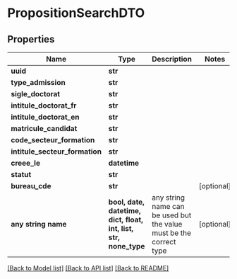 # PropositionSearchDTO


## Properties
Name | Type | Description | Notes
------------ | ------------- | ------------- | -------------
**uuid** | **str** |  | 
**type_admission** | **str** |  | 
**sigle_doctorat** | **str** |  | 
**intitule_doctorat_fr** | **str** |  | 
**intitule_doctorat_en** | **str** |  | 
**matricule_candidat** | **str** |  | 
**code_secteur_formation** | **str** |  | 
**intitule_secteur_formation** | **str** |  | 
**creee_le** | **datetime** |  | 
**statut** | **str** |  | 
**bureau_cde** | **str** |  | [optional] 
**any string name** | **bool, date, datetime, dict, float, int, list, str, none_type** | any string name can be used but the value must be the correct type | [optional]

[[Back to Model list]](../README.md#documentation-for-models) [[Back to API list]](../README.md#documentation-for-api-endpoints) [[Back to README]](../README.md)


